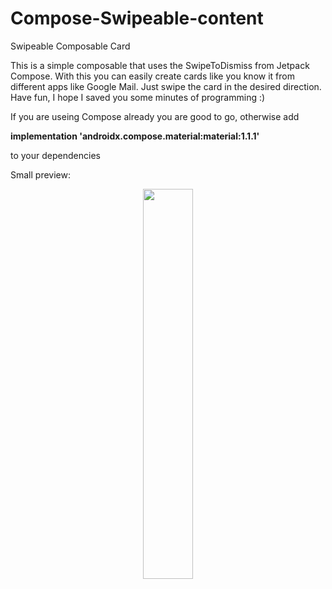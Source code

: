 # Compose-Swipeable-content
Swipeable Composable Card

This is a simple composable that uses the SwipeToDismiss from Jetpack Compose. 
With this you can easily create cards like you know it from different apps like Google Mail. 
Just swipe the card in the desired direction. Have fun, I hope I saved you some minutes of programming :)

If you are useing Compose already you are good to go, otherwise add

**implementation 'androidx.compose.material:material:1.1.1'**

to your dependencies

Small preview:
<p align="center">
<img src="https://user-images.githubusercontent.com/100854340/170800481-fe69fe04-eabf-4275-87c0-1d1e0c9a3f14.gif" width="40%" height="40%"/>
  </p>
